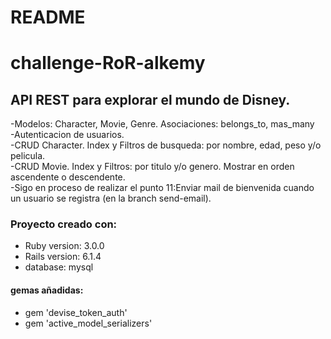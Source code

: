 # README

# challenge-RoR-alkemy
## API REST para explorar el mundo de Disney.  <br>
-Modelos: Character, Movie, Genre. Asociaciones: belongs_to, mas_many <br>
-Autenticacion de usuarios. <br>
-CRUD Character. Index y Filtros de busqueda: por nombre, edad, peso y/o pelicula. <br>
-CRUD Movie. Index y Filtros: por titulo y/o genero. Mostrar en orden ascendente o descendente. <br>
-Sigo en proceso de realizar el punto 11:Enviar mail de bienvenida cuando un usuario se registra (en la branch send-email).

### Proyecto creado con:
* Ruby version: 3.0.0
* Rails version: 6.1.4
* database: mysql

#### **gemas añadidas:** <br>
* gem 'devise_token_auth'  <br>
* gem 'active_model_serializers'

